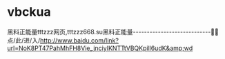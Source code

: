 # vbckua
黑料正能量tttzzz网页,tttzzz668.su黑料正能量----------------------------🙍🙍点/此/进/入/http://www.baidu.com/link?url=NoK8PT47PahMhFH8Vie_jnciyIKNTTtVBQKpill6udK&amp;wd

